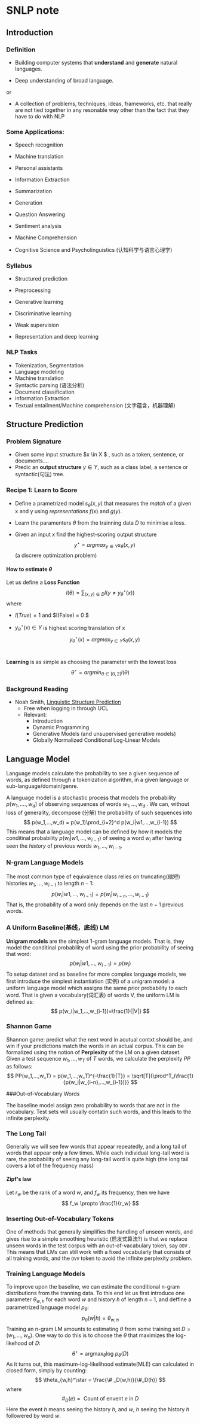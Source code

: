 # SNLP note

## Introduction

### Definition

- Building computer systems that **understand** and **generate** natural languages.

- Deep understanding of broad language.

or

- A collection of problems, techniques, ideas, frameworks, etc. that really are not tied together in any resonable way other than the fact that they have to do with NLP

### Some Applications:

- Speech recognition

- Machine translation

- Personal assistants

- Information Extraction

- Summarization

- Generation

- Question Answering

- Sentiment analysis

- Machine Comprehension

- Cognitive Science and Psycholinguistics (认知科学与语言心理学) 

### Syllabus

- Structured prediction

- Preprocessing

- Generative learning

- Discriminative learning

- Weak supervision

- Representation and deep learning

### NLP Tasks

- Tokenization, Segmentation
- Language modeling
- Machine translation
- Syntactic parsing (语法分析)
- Document classification
- information Extraction
- Textual entailment/Machine comprehension (文字蕴含，机器理解)

## Structure Prediction

### Problem Signature

- Given some input structure $x \in X $ , such as a token, sentence, or documents….
- Predic an **output structure** $y \in Y$, such as a class label, a sentence or syntactic(句法) tree.

### Recipe 1: Learn to Score

- Define a prametrized model $s_\theta (x,y)$ that measures the _match_ of a given x and y using _representations_ $f(x)$ and $g(y)$.

- Learn the paramenters $\theta$ from the trainning data $D$ to minimise a loss.

- Given an input x find the highest-scoring output structure
  $$
  y^\star = argmax_{y \in Y}s_\theta (x,y)
  $$
  (a discrere optimization problem)

#### How to estimate $\theta$

Let us define a **Loss Function**
$$
l(\theta) = \sum_{(x,y)\in D} I(y\neq y_\theta^\star(x))
$$
where

- $I(True) = 1$ and $I(False) = 0 $

- $y_\theta^\star(x)\in Y$ is highest scoring translation of x
  $$
  y^\star _\theta(x) = argmax_{y \in Y}s_\theta (x,y)
  $$
  ​

**Learning** is as simple as choosing the parameter with the lowest loss
$$
\theta^\star = argmin_{\theta \in [0,2]}l(\theta)
$$

### Background Reading

* Noah Smith, [Linguistic Structure Prediction](http://www.cs.cmu.edu/~nasmith/LSP/)
    * Free when logging in through UCL 
    * Relevant: 
        * Introduction
        * Dynamic Programming 
        * Generative Models (and unsupervised generative models)
        * Globally Normalized Conditional Log-Linear Models  


## Language Model

Language models calculate the probability to see a given sequence of words, as defined through a tokenization algorithm, in a given language or sub-language/domain/genre.

A language model is a stochastic process that models the probability $p(w_1,….,w_d)$ of observing sequences of words $w_1,…,w_d$ . We can, without loss of generality, decompose (分解) the probability of such sequences into
$$
p(w_1,...,w_d) = p(w_1)\prod_{i=2}^d p(w_i|w1,...,w_{i-1})
$$
This means that a language model can be defined by how it models the conditinal probability  $p(w_i|w1,...,w_{i-1})$ of seeing a word $w_i$ after having seen the *history* of previous words $w_1,…,w_{i-1}$.

### N-gram Language Models

The most common type of equivalence class relies on truncating(缩短) histories $w_1,…,w_{i-1}$ to length $n-1$:
$$
p(w_i|w1,...,w_{i-1}) = p(w_i|w_{i-n},...,w_{i-1})
$$
That is, the probability of a word only depends on the last $n-1$ previous words. 

### A Uniform Baseline(基线，底线) LM

**Unigram models** are the simplest 1-gram language models. That is, they model the conditinal probability of word using the prior probability of seeing that word:
$$
p(w_i|w1,...,w_{i-1})=p(w_i)
$$
To setup dataset and as baseline for more complex language models, we first introduce the simplest instantiation (实例) of a unigram model: a uniform language model which assigns the same prior probability to each word. That is given a vocabulary(词汇表) of words V, the uniform LM is defined as:
$$
p(w_i|w_1,...,w_{i-1})=\frac{1}{|V|}
$$

### Shannon Game

Shannon game: predict what the next word in acutual contxt should be, and win if your predictions match the words in an actual corpus. This can be formalized using the notion of **Perplexity** of the LM on a given dataset. Given a test sequence $w_1,…,w_T$ of $T$ words, we calculate the perplexity $PP$ as follows:
$$
PP(w_1,...,w_T) = p(w_1,...,w_T)^{-\frac{1}{T}} = \sqrt[T]{\prod^T_i\frac{1}{p(w_i|w_{i-n},...,w_{i-1})}}
$$

###Out-of-Vocabulary Words

The baseline model assign zero probability to words that are not in the vocabulary. Test sets will usually contatin such words, and this leads to the infinite perplexity. 

### The Long Tail

Generally we will see few words that appear repeatedly, and a long tail of words that appear only a few times. While each individual long-tail word is rare, the probability of seeing any long-tail word is quite high (the long tail covers a lot of the frequency mass)

#### Zipf's law

Let $r_w$ be the rank of a word $w$, and $f_w$ its frequency, then we have
$$
f_w \propto \frac{1}{r_w}
$$

### Inserting Out-of-Vocabulary Tokens

One of methods that generally simplifies the handling of unseen words, and gives rise to a simple smoothing heuristic (启发式算法?) is that we replace unseen words in the test corpus with an out-of-vacabulary token, say `OOV` . This means that LMs can still work with a fixed vocabularly that  consists of all training words, and the `OVV` token to avoid the infinite perplexity problem.

### Training Language Models

To improve upon the baseline, we can estimate the conditional n-gram distributions from the tranning data. To this end let us first introduce one parameter $\theta_{w,h}$ for each word $w$ and history $h$ of length $n-1$, and deffine a parametrized language model $p_\theta$:
$$
p_\theta(w|h)=\theta_{w,h}
$$
Training an n-gram LM amounts to estimating $\theta$ from some training set $D=(w_1,…,w_n)$. One way to do this is to choose the $\theta$ that maximizes the log-likehood of $D$:
$$
\theta^\star = \mbox{argmax}_\theta \mbox{log }p_\theta(D)
$$
As it turns out, this maximum-log-likelihood estimate(MLE) can calculated in closed form, simply by counting:
$$
\theta_{w,h}^\star = \frac{\# _D(w,h)}{\#_D(h)}
$$
where 
$$
\#_D(e) =\mbox{ Count of envent }e\mbox{  in }D
$$
Here the event $h$ means seeing the history $h$, and $w$, $h$ seeing the history $h$ followered by word $w$.

